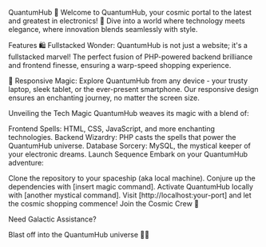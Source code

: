 QuantumHub 🌌
Welcome to QuantumHub, your cosmic portal to the latest and greatest in electronics! 🚀 Dive into a world where technology meets elegance, where innovation blends seamlessly with style.

Features
🛍️ Fullstacked Wonder: QuantumHub is not just a website; it's a fullstacked marvel! The perfect fusion of PHP-powered backend brilliance and frontend finesse, ensuring a warp-speed shopping experience.

📱 Responsive Magic: Explore QuantumHub from any device - your trusty laptop, sleek tablet, or the ever-present smartphone. Our responsive design ensures an enchanting journey, no matter the screen size.

Unveiling the Tech Magic
QuantumHub weaves its magic with a blend of:

Frontend Spells: HTML, CSS, JavaScript, and more enchanting technologies.
Backend Wizardry: PHP casts the spells that power the QuantumHub universe.
Database Sorcery: MySQL, the mystical keeper of your electronic dreams.
Launch Sequence
Embark on your QuantumHub adventure:

Clone the repository to your spaceship (aka local machine).
Conjure up the dependencies with [insert magic command].
Activate QuantumHub locally with [another mystical command].
Visit [http://localhost:your-port] and let the cosmic shopping commence!
Join the Cosmic Crew 🚀


Need Galactic Assistance?

Blast off into the QuantumHub universe 🌌✨
